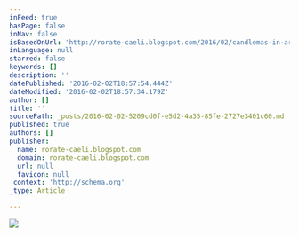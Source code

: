 ```yaml
---
inFeed: true
hasPage: false
inNav: false
isBasedOnUrl: 'http://rorate-caeli.blogspot.com/2016/02/candlemas-in-art-pictorial-presentation.html'
inLanguage: null
starred: false
keywords: []
description: ''
datePublished: '2016-02-02T18:57:54.444Z'
dateModified: '2016-02-02T18:57:34.179Z'
author: []
title: ''
sourcePath: _posts/2016-02-02-5209cd0f-e5d2-4a35-85fe-2727e3401c60.md
published: true
authors: []
publisher:
  name: rorate-caeli.blogspot.com
  domain: rorate-caeli.blogspot.com
  url: null
  favicon: null
_context: 'http://schema.org'
_type: Article

---
```

![](https://the-grid-user-content.s3-us-west-2.amazonaws.com/a6deee38-a03e-4f22-b6c3-1cbf07deccc4.jpg)